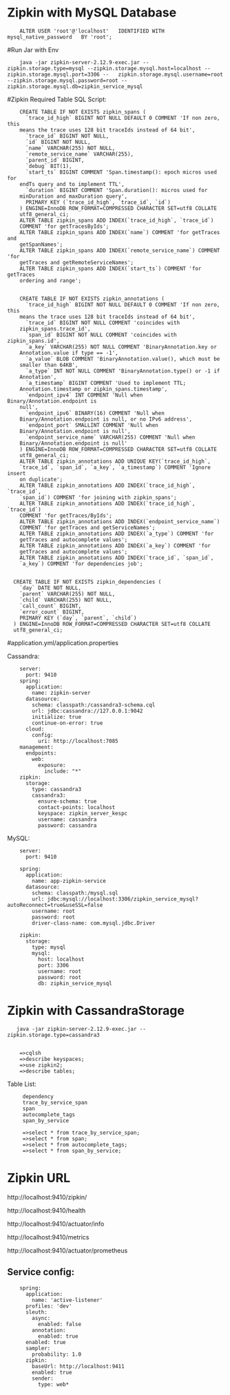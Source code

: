 
Zipkin with MySQL Database
==========================================================================================

        ALTER USER 'root'@'localhost'   IDENTIFIED WITH mysql_native_password   BY 'root';

#Run Jar with Env

        java -jar zipkin-server-2.12.9-exec.jar --zipkin.storage.type=mysql --zipkin.storage.mysql.host=localhost --zipkin.storage.mysql.port=3306 --   zipkin.storage.mysql.username=root --zipkin.storage.mysql.password=root --zipkin.storage.mysql.db=zipkin_service_mysql


#Zipkin Required Table SQL Script:

        CREATE TABLE IF NOT EXISTS zipkin_spans (
          `trace_id_high` BIGINT NOT NULL DEFAULT 0 COMMENT 'If non zero, this
        means the trace uses 128 bit traceIds instead of 64 bit',
          `trace_id` BIGINT NOT NULL,
          `id` BIGINT NOT NULL,
          `name` VARCHAR(255) NOT NULL,
          `remote_service_name` VARCHAR(255),
          `parent_id` BIGINT,
          `debug` BIT(1),
          `start_ts` BIGINT COMMENT 'Span.timestamp(): epoch micros used for
        endTs query and to implement TTL',
          `duration` BIGINT COMMENT 'Span.duration(): micros used for
        minDuration and maxDuration query',
          PRIMARY KEY (`trace_id_high`, `trace_id`, `id`)
        ) ENGINE=InnoDB ROW_FORMAT=COMPRESSED CHARACTER SET=utf8 COLLATE
        utf8_general_ci;
        ALTER TABLE zipkin_spans ADD INDEX(`trace_id_high`, `trace_id`)
        COMMENT 'for getTracesByIds';
        ALTER TABLE zipkin_spans ADD INDEX(`name`) COMMENT 'for getTraces and
        getSpanNames';
        ALTER TABLE zipkin_spans ADD INDEX(`remote_service_name`) COMMENT 'for
        getTraces and getRemoteServiceNames';
        ALTER TABLE zipkin_spans ADD INDEX(`start_ts`) COMMENT 'for getTraces
        ordering and range';
        
        
        CREATE TABLE IF NOT EXISTS zipkin_annotations (
          `trace_id_high` BIGINT NOT NULL DEFAULT 0 COMMENT 'If non zero, this
        means the trace uses 128 bit traceIds instead of 64 bit',
          `trace_id` BIGINT NOT NULL COMMENT 'coincides with
        zipkin_spans.trace_id',
          `span_id` BIGINT NOT NULL COMMENT 'coincides with zipkin_spans.id',
          `a_key` VARCHAR(255) NOT NULL COMMENT 'BinaryAnnotation.key or
        Annotation.value if type == -1',
          `a_value` BLOB COMMENT 'BinaryAnnotation.value(), which must be
        smaller than 64KB',
          `a_type` INT NOT NULL COMMENT 'BinaryAnnotation.type() or -1 if
        Annotation',
          `a_timestamp` BIGINT COMMENT 'Used to implement TTL;
        Annotation.timestamp or zipkin_spans.timestamp',
          `endpoint_ipv4` INT COMMENT 'Null when Binary/Annotation.endpoint is
        null',
          `endpoint_ipv6` BINARY(16) COMMENT 'Null when
        Binary/Annotation.endpoint is null, or no IPv6 address',
          `endpoint_port` SMALLINT COMMENT 'Null when
        Binary/Annotation.endpoint is null',
          `endpoint_service_name` VARCHAR(255) COMMENT 'Null when
        Binary/Annotation.endpoint is null'
        ) ENGINE=InnoDB ROW_FORMAT=COMPRESSED CHARACTER SET=utf8 COLLATE
        utf8_general_ci;
        ALTER TABLE zipkin_annotations ADD UNIQUE KEY(`trace_id_high`,
        `trace_id`, `span_id`, `a_key`, `a_timestamp`) COMMENT 'Ignore insert
        on duplicate';
        ALTER TABLE zipkin_annotations ADD INDEX(`trace_id_high`, `trace_id`,
        `span_id`) COMMENT 'for joining with zipkin_spans';
        ALTER TABLE zipkin_annotations ADD INDEX(`trace_id_high`, `trace_id`)
        COMMENT 'for getTraces/ByIds';
        ALTER TABLE zipkin_annotations ADD INDEX(`endpoint_service_name`)
        COMMENT 'for getTraces and getServiceNames';
        ALTER TABLE zipkin_annotations ADD INDEX(`a_type`) COMMENT 'for
        getTraces and autocomplete values';
        ALTER TABLE zipkin_annotations ADD INDEX(`a_key`) COMMENT 'for
        getTraces and autocomplete values';
        ALTER TABLE zipkin_annotations ADD INDEX(`trace_id`, `span_id`,
        `a_key`) COMMENT 'for dependencies job';
        
        
      CREATE TABLE IF NOT EXISTS zipkin_dependencies (
        `day` DATE NOT NULL,
        `parent` VARCHAR(255) NOT NULL,
        `child` VARCHAR(255) NOT NULL,
        `call_count` BIGINT,
        `error_count` BIGINT,
        PRIMARY KEY (`day`, `parent`, `child`)
      ) ENGINE=InnoDB ROW_FORMAT=COMPRESSED CHARACTER SET=utf8 COLLATE
      utf8_general_ci;


#application.yml/application.properties

Cassandra:

        server:
          port: 9410
        spring:
          application:
            name: zipkin-server
          datasource:
            schema: classpath:/cassandra3-schema.cql
            url: jdbc:cassandra://127.0.0.1:9042
            initialize: true
            continue-on-error: true
          cloud:
            config:
              uri: http://localhost:7085
        management:
          endpoints:
            web:
              exposure:
                include: "*"
        zipkin:
          storage:
            type: cassandra3
            cassandra3:
              ensure-schema: true
              contact-points: localhost
              keyspace: zipkin_server_kespc
              username: cassandra
              password: cassandra


                      
MySQL:

        server:
          port: 9410

        spring:
          application:
            name: app-zipkin-service
          datasource:
            schema: classpath:/mysql.sql
            url: jdbc:mysql://localhost:3306/zipkin_service_mysql?autoReconnect=true&useSSL=false
            username: root
            password: root
            driver-class-name: com.mysql.jdbc.Driver

        zipkin:
          storage:
            type: mysql
            mysql:
              host: localhost
              port: 3306
              username: root
              password: root
              db: zipkin_service_mysql

      
Zipkin with CassandraStorage
==========================================================================================
       java -jar zipkin-server-2.12.9-exec.jar --zipkin.storage.type=cassandra3
       
       
        =>cqlsh
        =>describe keyspaces;
        =>use zipkin2;
        =>describe tables;

Table List:

         dependency  
         trace_by_service_span  
         span  
         autocomplete_tags  
         span_by_service
         
         =>select * from trace_by_service_span;
         =>select * from span;
         =>select * from autocomplete_tags;
         =>select * from span_by_service;
 





Zipkin URL
============


http://localhost:9410/zipkin/

http://localhost:9410/health

http://localhost:9410/actuator/info

http://localhost:9410/metrics

http://localhost:9410/actuator/prometheus


Service config:
-------------------------

        spring:
          application:
            name: 'active-listener'
          profiles: 'dev'
          sleuth:
            async:
              enabled: false
            annotation:
              enabled: true
          enabled: true
          sampler:
            probability: 1.0
          zipkin:
            baseUrl: http://localhost:9411
            enabled: true
            sender:
              type: web*
